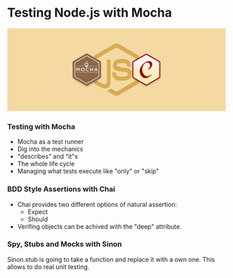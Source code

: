 # Testing Node.js with Mocha

![image](mocha-chai-cover.png)

### Testing with Mocha  
  
- Mocha as a test runner
- Dig into the mechanics
- "describes" and "it"s
- The whole life cycle
- Managing what tests execute like "only" or "skip"

### BDD Style Assertions with Chai

- Chai provides two different options of natural assertion:
    - Expect
    - Should
- Verifing objects can be achived with the "deep" attribute.

### Spy, Stubs and Mocks with Sinon

Sinon.stub is going to take a function and replace it with a own one.
This allows to do real unit testing.

